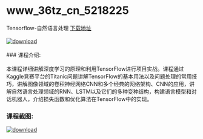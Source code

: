 # www_36tz_cn_5218225
Tensorflow-自然语言处理
[下载地址](http://www.36tz.cn/article/5218225 "下载地址")
<br/></br>[![download](http://36tz.cn/muke_img/2021_02_1-11.png "下载地址")](http://www.36tz.cn/article/5218225 "下载地址")
<br/></br>### 课程介绍:<br/></br>本课程详细讲解深度学习的原理和利用TensorFlow进行项目实战。课程通过Kaggle竞赛平台的Titanic问题讲解TensorFlow的基本用法以及问题处理的常用技巧，讲解图像领域的卷积神经网络CNN和多个经典的网络架构、CNN的应用，讲解自然语言处理领域的RNN、LSTM以及它们的多种变种结构，构建语言模型和对话机器人，介绍损失函数和优化算法在TensorFlow中的实现。

### 课程截图:
[![download](http://36tz.cn/muke_img/2021_02_2-14.png "下载地址")](http://www.36tz.cn/article/5218225 "下载地址")

